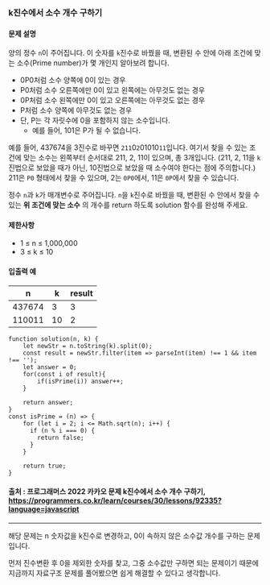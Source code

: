 ### k진수에서 소수 개수 구하기

#### 문제 설명
양의 정수 `n`이 주어집니다. 이 숫자를 `k`진수로 바꿨을 때, 변환된 수 안에 아래 조건에 맞는 소수(Prime number)가 몇 개인지 알아보려 합니다.

- 0P0처럼 소수 양쪽에 0이 있는 경우
- P0처럼 소수 오른쪽에만 0이 있고 왼쪽에는 아무것도 없는 경우
- 0P처럼 소수 왼쪽에만 0이 있고 오른쪽에는 아무것도 없는 경우
- P처럼 소수 양쪽에 아무것도 없는 경우
- 단, P는 각 자릿수에 0을 포함하지 않는 소수입니다.
    - 예를 들어, 101은 P가 될 수 없습니다.

예를 들어, 437674을 3진수로 바꾸면 `211`0`2`01010`11`입니다. 여기서 찾을 수 있는 조건에 맞는 소수는 왼쪽부터 순서대로 211, 2, 11이 있으며, 총 3개입니다. (211, 2, 11을 `k`진법으로 보았을 때가 아닌, 10진법으로 보았을 때 소수여야 한다는 점에 주의합니다.) 211은 `P0` 형태에서 찾을 수 있으며, 2는 `0P0`에서, 11은 `0P`에서 찾을 수 있습니다.

정수 `n`과 `k`가 매개변수로 주어집니다. `n`을 `k`진수로 바꿨을 때, 변환된 수 안에서 찾을 수 있는 **위 조건에 맞는 소수** 의 개수를 return 하도록 solution 함수를 완성해 주세요.

#### 제한사항
- 1 ≤ n ≤ 1,000,000
- 3 ≤ k ≤ 10

#### 입출력 예
|n|k|result|
|--|--|--|
|437674|3|3|
|110011|10|2|

```
function solution(n, k) {
    let newStr = n.toString(k).split(0);
    const result = newStr.filter(item => parseInt(item) !== 1 && item !== '');
    let answer = 0;
    for(const i of result){
        if(isPrime(i)) answer++;
    }
    
    return answer;
}
const isPrime = (n) => {
    for (let i = 2; i <= Math.sqrt(n); i++) {
      if (n % i === 0) {
        return false;
      }
    }

    return true;
}
```

#### 출처 : 프로그래머스 2022 카카오 문제 k진수에서 소수 개수 구하기, https://programmers.co.kr/learn/courses/30/lessons/92335?language=javascript
--------------------------------------------------------------------------------------------------
해당 문제는 n 숫자값을 k진수로 변경하고, 0이 속하지 않은 소수값 개수를 구하는 문제입니다.

먼저 진수변환 후 0을 제외한 숫자를 찾고, 그중 소수값만 구하면 되는 문제이기 때문에 지금까지 자료구조 문제를 풀어봤으면 쉽게 해결할 수 있다고 생각합니다.

